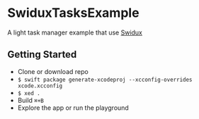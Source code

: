 # SwiduxTasksExample

A light task manager example that use [Swidux](https://github.com/clmntcrl/swidux)

## Getting Started

- Clone or download repo
- `$ swift package generate-xcodeproj --xcconfig-overrides xcode.xcconfig`
- `$ xed .`
- Build `⌘+B` 
- Explore the app or run the playground
